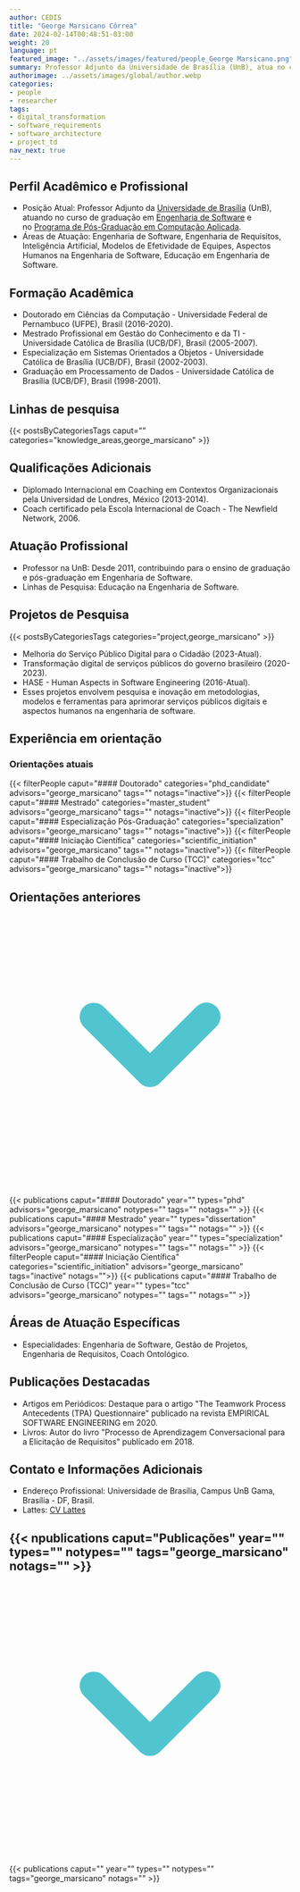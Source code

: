 ```yaml
---
author: CEDIS
title: "George Marsicano Côrrea"
date: 2024-02-14T00:48:51-03:00
weight: 20
language: pt
featured_image: "../assets/images/featured/people_George Marsicano.png"
summary: Professor Adjunto da Universidade de Brasília (UnB), atua no curso de graduação em Engenharia de Software e no Programa de Pós-Graduação em Computação Aplicada.
authorimage: ../assets/images/global/author.webp
categories:
- people
- researcher
tags: 
- digital_transformation
- software_requirements
- software_architecture
- project_td
nav_next: true
---
```

## Perfil Acadêmico e Profissional
- Posição Atual: Professor Adjunto da [Universidade de Brasília](https://www.unb.br/) (UnB), atuando no curso de graduação em [Engenharia de Software](http://software.unb.br/) e no [Programa de Pós-Graduação em Computação Aplicada](https://ppca.unb.br/).
- Áreas de Atuação: Engenharia de Software, Engenharia de Requisitos, Inteligência Artificial, Modelos de Efetividade de Equipes, Aspectos Humanos na Engenharia de Software, Educação em Engenharia de Software​​.
## Formação Acadêmica
- Doutorado em Ciências da Computação - Universidade Federal de Pernambuco (UFPE), Brasil (2016-2020).
- Mestrado Profissional em Gestão do Conhecimento e da TI - Universidade Católica de Brasília (UCB/DF), Brasil (2005-2007).
- Especialização em Sistemas Orientados a Objetos - Universidade Católica de Brasília (UCB/DF), Brasil (2002-2003).
- Graduação em Processamento de Dados - Universidade Católica de Brasília (UCB/DF), Brasil (1998-2001)​​.
## Linhas de pesquisa
{{< postsByCategoriesTags caput="" categories="knowledge_areas,george_marsicano" >}}
## Qualificações Adicionais
- Diplomado Internacional em Coaching em Contextos Organizacionais pela Universidad de Londres, México (2013-2014).
- Coach certificado pela Escola Internacional de Coach - The Newfield Network​, 2006​.
## Atuação Profissional
- Professor na UnB: Desde 2011, contribuindo para o ensino de graduação e pós-graduação em Engenharia de Software.
- Linhas de Pesquisa: Educação na Engenharia de Software​​.
## Projetos de Pesquisa
{{< postsByCategoriesTags categories="project,george_marsicano" >}}
- Melhoria do Serviço Público Digital para o Cidadão (2023-Atual).
- Transformação digital de serviços públicos do governo brasileiro (2020-2023).
- HASE - Human Aspects in Software Engineering (2016-Atual).
- Esses projetos envolvem pesquisa e inovação em metodologias, modelos e ferramentas para aprimorar serviços públicos digitais e aspectos humanos na engenharia de software​​.

## Experiência em orientação
### Orientações atuais
{{< filterPeople caput="#### Doutorado" categories="phd_candidate" advisors="george_marsicano" tags="" notags="inactive">}}
{{< filterPeople caput="#### Mestrado" categories="master_student" advisors="george_marsicano" tags="" notags="inactive">}}
{{< filterPeople caput="#### Especialização Pós-Graduação" categories="specialization" advisors="george_marsicano" tags="" notags="inactive">}}
{{< filterPeople caput="#### Iniciação Científica" categories="scientific_initiation" advisors="george_marsicano" tags="" notags="inactive">}}
{{< filterPeople caput="#### Trabalho de Conclusão de Curso (TCC)" categories="tcc" advisors="george_marsicano" tags="" notags="inactive">}}
<div id="previous-collaborators" x-data="{ showPrevious: false }">
    <h2 id="former-collaborators-title" @click="showPrevious = !showPrevious" class="text-xl font-bold mb-2 cursor-pointer flex items-center text-primary-900">
      Orientações anteriores
      <svg :class="{'rotate-0': !showPrevious, 'rotate-180': showPrevious}" class="ml-2 h-5 w-5 transform transition-transform duration-200" xmlns="http://www.w3.org/2000/svg" viewBox="0 0 20 20" fill="#51C5CF"><path fill-rule="evenodd" d="M5.293 7.293a1 1 0 011.414 0L10 10.586l3.293-3.293a1 1 0 111.414 1.414l-4 4a1 1 0 01-1.414 0l-4-4a1 1 0 010-1.414z" clip-rule="evenodd" /></svg>
    </h2>
    <div x-show="showPrevious" x-cloak>
    {{< publications caput="#### Doutorado" year="" types="phd" advisors="george_marsicano" notypes="" tags="" notags="" >}}
    {{< publications caput="#### Mestrado" year="" types="dissertation" advisors="george_marsicano" notypes="" tags="" notags="" >}}
    {{< publications caput="#### Especialização" year="" types="specialization" advisors="george_marsicano" notypes="" tags="" notags="" >}}
    {{< filterPeople caput="#### Iniciação Científica" categories="scientific_initiation" advisors="george_marsicano" tags="inactive" notags="">}}
    {{< publications caput="#### Trabalho de Conclusão de Curso (TCC)" year="" types="tcc" advisors="george_marsicano" notypes="" tags="" notags="" >}}
    </div>
  </div>


## Áreas de Atuação Específicas
- Especialidades: Engenharia de Software, Gestão de Projetos, Engenharia de Requisitos, Coach Ontológico​​.
## Publicações Destacadas
- Artigos em Periódicos: Destaque para o artigo "The Teamwork Process Antecedents (TPA) Questionnaire" publicado na revista EMPIRICAL SOFTWARE ENGINEERING em 2020.
- Livros: Autor do livro "Processo de Aprendizagem Conversacional para a Elicitação de Requisitos" publicado em 2018​​.
## Contato e Informações Adicionais
- Endereço Profissional: Universidade de Brasília, Campus UnB Gama, Brasília - DF, Brasil.
- Lattes: [](http://lattes.cnpq.br/5685720614944773)[CV Lattes](http://lattes.cnpq.br/2317804591146328)

<div id="npublications-section" x-data="{ showPublications: false }">
    <h2 id="npublications-title" @click="showPublications = !showPublications" class="text-xl font-bold mb-2 cursor-pointer flex items-center text-primary-900">
      {{< npublications caput="Publicações" year="" types="" notypes="" tags="george_marsicano" notags="" >}}
      <svg :class="{'rotate-0': !showPublications, 'rotate-180': showPublications}" class="ml-2 h-5 w-5 transform transition-transform duration-200" xmlns="http://www.w3.org/2000/svg" viewBox="0 0 20 20" fill="#51C5CF"><path fill-rule="evenodd" d="M5.293 7.293a1 1 0 011.414 0L10 10.586l3.293-3.293a1 1 0 111.414 1.414l-4 4a1 1 0 01-1.414 0l-4-4a1 1 0 010-1.414z" clip-rule="evenodd" /></svg>
    </h2>
    <div x-show="showPublications" x-cloak>
      {{< publications caput="" year="" types="" notypes="" tags="george_marsicano" notags="" >}} 
    </div>
</div>